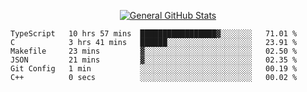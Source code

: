 <p align="center">
  <a href="https://github.com/AndyDevv">
    <img src="https://github-readme-stats.vercel.app/api?username=AndyDevv&custom_title=General%20GitHub%20Stats&theme=aura_dark" alt="General GitHub Stats">
  </a>
</p>

<!--START_SECTION:waka-->

```text
TypeScript   10 hrs 57 mins  █████████████████▓░░░░░░░   71.01 %
C            3 hrs 41 mins   ██████░░░░░░░░░░░░░░░░░░░   23.91 %
Makefile     23 mins         ▓░░░░░░░░░░░░░░░░░░░░░░░░   02.50 %
JSON         21 mins         ▓░░░░░░░░░░░░░░░░░░░░░░░░   02.35 %
Git Config   1 min           ░░░░░░░░░░░░░░░░░░░░░░░░░   00.19 %
C++          0 secs          ░░░░░░░░░░░░░░░░░░░░░░░░░   00.02 %
```

<!--END_SECTION:waka-->

